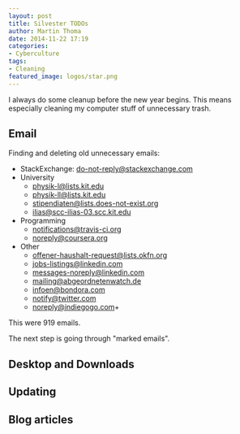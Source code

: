 ```yaml
---
layout: post
title: Silvester TODOs
author: Martin Thoma
date: 2014-11-22 17:19
categories: 
- Cyberculture
tags: 
- Cleaning
featured_image: logos/star.png
---
```


I always do some cleanup before the new year begins. This means especially
cleaning my computer stuff of unnecessary trash.

## Email

Finding and deleting old unnecessary emails:

* StackExchange: do-not-reply@stackexchange.com
* University
  * physik-l@lists.kit.edu
  * physik-ll@lists.kit.edu
  * stipendiaten@lists.does-not-exist.org
  * ilias@scc-ilias-03.scc.kit.edu
* Programming
  * notifications@travis-ci.org
  * noreply@coursera.org
* Other
  * offener-haushalt-request@lists.okfn.org
  * jobs-listings@linkedin.com
  * messages-noreply@linkedin.com
  * mailing@abgeordnetenwatch.de
  * infoen@bondora.com
  * notify@twitter.com
  * noreply@indiegogo.com+

This were 919 emails.

The next step is going through "marked emails".

## Desktop and Downloads


## Updating

## Blog articles